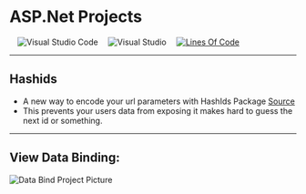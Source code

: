 # ASP.Net Projects

<!-- Intro -->

<!-- ![ASP.Ner Projects](#) -->

&emsp;![Visual Studio Code](https://img.shields.io/badge/Visual%20Studio%20Code-0078d7.svg?style=flat&logo=visual-studio-code&logoColor=white)
&emsp;![Visual Studio](https://img.shields.io/badge/Visual%20Studio-5C2D91.svg?style=flat&logo=visual-studio&logoColor=white)
&emsp;[![Lines Of Code](https://tokei.rs/b1/github.com/Koushikon/ASP.Projects?category=code)](https://github.com/Koushikon/ASP.Projects)

---

## Hashids
- A new way to encode your url parameters with HashIds Package [Source][link1001]
- This prevents your users data from exposing it makes hard to guess the next id or something.

---

## View Data Binding:

![Data Bind Project Picture](./_Files/data-binding.png)


[link1001]: https://hashids.org/net/